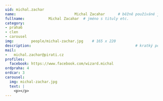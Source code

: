 ```yaml
---
uid: michal.zachar
name:                           Michal Zacahar  	# běžně používáné jméno
fullname: 			Michal Zacahar  # jméno s tituly etc.
category:          
- praha6
- clen
- carousel
img: 		people/michal-zachar.jpg    # 165 x 220
description: 			             	        			# kratký popis, max 160 znaků
mail:
-   michal.zachar@pirati.cz
profiles:
  facebook: https://www.facebook.com/wizard.michal
ordpraha: 4
ordcar: 3
carousel:
  img: michal-zachar.jpg
  text: |
    <p></p>
---
```


